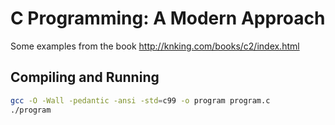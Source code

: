# C Programming: A Modern Approach

Some examples from the book http://knking.com/books/c2/index.html

## Compiling and Running

```bash
gcc -O -Wall -pedantic -ansi -std=c99 -o program program.c
./program
```